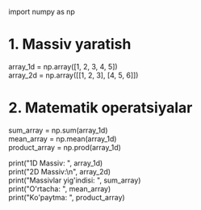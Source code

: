 import numpy as np  

# 1. Massiv yaratish  
array_1d = np.array([1, 2, 3, 4, 5])  
array_2d = np.array([[1, 2, 3], [4, 5, 6]])  

# 2. Matematik operatsiyalar  
sum_array = np.sum(array_1d)  
mean_array = np.mean(array_1d)  
product_array = np.prod(array_1d)  

print("1D Massiv: ", array_1d)  
print("2D Massiv:\n", array_2d)  
print("Massivlar yig'indisi: ", sum_array)  
print("O'rtacha: ", mean_array)  
print("Ko'paytma: ", product_array)
